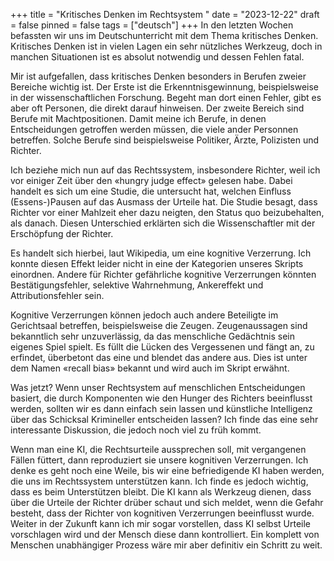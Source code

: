 +++
title = "Kritisches Denken im Rechtsystem "
date = "2023-12-22"
draft = false
pinned = false
tags = ["deutsch"]
+++
In den letzten Wochen befassten wir uns im Deutschunterricht mit dem Thema kritisches Denken. Kritisches Denken ist in vielen Lagen ein sehr nützliches Werkzeug, doch in manchen Situationen ist es absolut notwendig und dessen Fehlen fatal.

Mir ist aufgefallen, dass kritisches Denken besonders in Berufen zweier Bereiche wichtig ist. Der Erste ist die Erkenntnisgewinnung, beispielsweise in der wissenschaftlichen Forschung. Begeht man dort einen Fehler, gibt es aber oft Personen, die direkt darauf hinweisen. Der zweite Bereich sind Berufe mit Machtpositionen. Damit meine ich Berufe, in denen Entscheidungen getroffen werden müssen, die viele ander Personnen betreffen. Solche Berufe sind beispielsweise Politiker, Ärzte, Polizisten und Richter.

Ich beziehe mich nun auf das Rechtssystem, insbesondere Richter, weil ich vor einiger Zeit über den «hungry judge effect» gelesen habe. Dabei handelt es sich um eine Studie, die untersucht hat, welchen Einfluss (Essens-)Pausen auf das Ausmass der Urteile hat. Die Studie besagt, dass Richter vor einer Mahlzeit eher dazu neigten, den Status quo beizubehalten, als danach. Diesen Unterschied erklärten sich die Wissenschaftler mit der Erschöpfung der Richter.

Es handelt sich hierbei, laut Wikipedia, um eine kognitive Verzerrung. Ich konnte diesen Effekt leider nicht in eine der Kategorien unseres Skripts einordnen.
Andere für Richter gefährliche kognitive Verzerrungen könnten Bestätigungsfehler, selektive Wahrnehmung, Ankereffekt und Attributionsfehler sein. 

Kognitive Verzerrungen können jedoch auch andere Beteiligte im Gerichtsaal betreffen, beispielsweise die Zeugen. Zeugenaussagen sind bekanntlich sehr unzuverlässig, da das menschliche Gedächtnis sein eigenes Spiel spielt. Es füllt die Lücken des Vergessenen und fängt an, zu erfindet, überbetont das eine und blendet das andere aus. Dies ist unter dem Namen «recall bias» bekannt und wird auch im Skript erwähnt. 

Was jetzt? Wenn unser Rechtsystem auf menschlichen Entscheidungen basiert, die durch Komponenten wie den Hunger des Richters beeinflusst werden, sollten wir es dann einfach sein lassen und künstliche Intelligenz über das Schicksal Krimineller entscheiden lassen?
Ich finde das eine sehr interessante Diskussion, die jedoch noch viel zu früh kommt. 

Wenn man eine KI, die Rechtsurteile aussprechen soll, mit vergangenen Fällen füttert, dann reproduziert sie unsere kognitiven Verzerrungen. Ich denke es geht noch eine Weile, bis wir eine befriedigende KI haben werden, die uns im Rechtssystem unterstützen kann. 
Ich finde es jedoch wichtig, dass es beim Unterstützen bleibt. Die KI kann als Werkzeug dienen, dass über die Urteile der Richter drüber schaut und sich meldet, wenn die Gefahr besteht, dass der Richter von kognitiven Verzerrungen beeinflusst wurde. Weiter in der Zukunft kann ich mir sogar vorstellen, dass KI selbst Urteile vorschlagen wird und der Mensch diese dann kontrolliert. Ein komplett von Menschen unabhängiger Prozess wäre mir aber definitiv ein Schritt zu weit.
